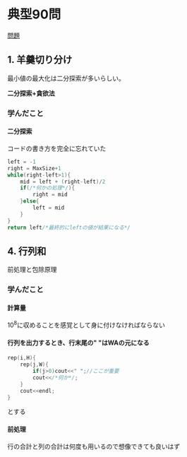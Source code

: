 # 典型90問
[問題](https://atcoder.jp/contests/typical90/tasks)

## 1. 羊羹切り分け
最小値の最大化は二分探索が多いらしい。

**二分探索+貪欲法**

### 学んだこと
#### 二分探索
コードの書き方を完全に忘れていた
```C++
left = -1
right = MaxSize+1
while(right-left>1){
    mid = left + (right-left)/2
    if(/*何かの処理*/){
        right = mid
    }else{
        left = mid
    }
}
return left/*最終的にleftの値が結果になる*/
```

## 4. 行列和
前処理と包除原理

### 学んだこと
#### 計算量
$10^8$に収めることを感覚として身に付けなければならない
#### 行列を出力するとき、行末尾の" "はWAの元になる
```C++
rep(i,H){
    rep(j,W){
        if(j>0)cout<<" ";//ここが重要
        cout<</*何か*/;
    }
    cout<<endl;
}
```
とする
#### 前処理
行の合計と列の合計は何度も用いるので想像できても良いはず
